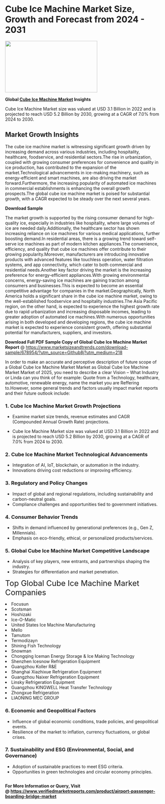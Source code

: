 <H1>Cube Ice Machine Market Size, Growth and Forecast from 2024 - 2031</H1><img class="aligncenter size-medium wp-image-584254" src="https://thirdeyenews.in/wp-content/uploads/2024/09/Global-Market-Research-300x168.jpeg" alt="" width="300" height="168" /><p><strong>Global&nbsp;<a href="https://www.marketsizeandtrends.com/download-sample/678954/?utm_source=Github8j?utm_medium=218">Cube Ice Machine Market</a> Insights</strong></p><p>Cube Ice Machine Market size was valued at USD 3.1 Billion in 2022 and is projected to reach USD 5.2 Billion by 2030, growing at a CAGR of 7.0% from 2024 to 2030.</p><p><h2>Market Growth Insights</h2> <p>The cube ice machine market is witnessing significant growth driven by increasing demand across various industries, including hospitality, healthcare, foodservice, and residential sectors.The rise in urbanization, coupled with growing consumer preferences for convenience and quality in ice production, has contributed to the expansion of the market.Technological advancements in ice-making machinery, such as energy-efficient and smart machines, are also driving the market forward.Furthermore, the increasing popularity of automated ice machines in commercial establishments is enhancing the overall growth prospects.The global cube ice machine market is poised for substantial growth, with a CAGR expected to be steady over the next several years.</p> <p><strong>Download Sample</strong></p> <p>The market growth is supported by the rising consumer demand for high-quality ice, especially in industries like hospitality, where large volumes of ice are needed daily.Additionally, the healthcare sector has shown increasing reliance on ice machines for various medical applications, further boosting demand.In residential areas, there is a growing trend toward self-serve ice machines as part of modern kitchen appliances.The convenience, efficiency, and quality that cube ice machines offer contribute to their growing popularity.Moreover, manufacturers are introducing innovative products with advanced features like touchless operation, water filtration systems, and app connectivity, which cater to both commercial and residential needs.Another key factor driving the market is the increasing preference for energy-efficient appliances.With growing environmental concerns, energy-saving ice machines are gaining traction among consumers and businesses.This is expected to become an essential competitive advantage for companies in the market.Geographically, North America holds a significant share in the cube ice machine market, owing to the well-established foodservice and hospitality industries.The Asia Pacific region, on the other hand, is expected to experience the highest growth rate due to rapid urbanization and increasing disposable incomes, leading to greater adoption of automated ice machines.With numerous opportunities arising in both developed and developing regions, the cube ice machine market is expected to experience consistent growth, offering substantial potential for manufacturers, suppliers, and investors.<p><span class=""><strong>Download Full PDF Sample Copy of Global Cube Ice Machine Market Report</strong> @ <a href="https://www.marketsizeandtrends.com/download-sample/678954/?utm_source=Github8j?utm_medium=218" target="_blank">https://www.marketsizeandtrends.com/download-sample/678954/?utm_source=Github8j?utm_medium=218</a></span></p><p>In order to make an accurate and perceptive description of future scope of a Global&nbsp;Cube Ice Machine Market Market as Global&nbsp;Cube Ice Machine Market Market of 2025, you need to describe a clear Vision &ndash; What Industry or Linda can you think of for example: Quote from a Technology, healthcare, automotive, renewable energy, name the market you are Reffering to.However, some general trends and factors usually impact market reports and their future outlook include:</p><h3>1.&nbsp;<strong>Cube Ice Machine Market Growth Projections</strong></h3><ul><li>Examine market size trends, revenue estimates and CAGR (Compounded Annual Growth Rate) projections.</li><li><p>Cube Ice Machine Market size was valued at USD 3.1 Billion in 2022 and is projected to reach USD 5.2 Billion by 2030, growing at a CAGR of 7.0% from 2024 to 2030.</p></li></ul><h3>2.&nbsp;<strong>Cube Ice Machine Market Technological Advancements</strong></h3><ul><li>Integration of AI, IoT, blockchain, or automation in the industry.</li><li>Innovations driving cost reductions or improving efficiency.</li></ul><h3>3.&nbsp;<strong>Regulatory and Policy Changes</strong></h3><ul><li>Impact of global and regional regulations, including sustainability and carbon-neutral goals.</li><li>Compliance challenges and opportunities tied to government initiatives.</li></ul><h3>4.&nbsp;<strong>Consumer Behavior Trends</strong></h3><ul><li>Shifts in demand influenced by generational preferences (e.g., Gen Z, Millennials).</li><li>Emphasis on eco-friendly, ethical, or personalized products/services.</li></ul><h3>5.&nbsp;<strong>Global Cube Ice Machine Market Competitive Landscape</strong></h3><ul><li>Analysis of key players, new entrants, and partnerships shaping the industry.</li><li>Strategies for differentiation and market penetration.</li></ul><p data-pm-slice="1 1 []"><span style="color: inherit; font-family: inherit; font-size: 25px;">Top Global Cube Ice Machine Market Companies</span></p><div class="" data-test-id=""><p><li>Focusun</li><li> Scotsman</li><li> Hoshizaki</li><li> Ice-O-Matic</li><li> United States Ice Machine Manufacturing</li><li> Mello</li><li> Tamutom</li><li> Termodizayn</li><li> Shining Fish Technology</li><li> Snowman</li><li> Chongqing Iceman Energy Storage & Ice Making Technology</li><li> Shenzhen Icesnow Refrigeration Equipment</li><li> Guangzhou Koller R&E</li><li> Shanghai Xiazhixue Refrigeration Equipment</li><li> Guangzhou Naixer Refrigeration Equipment</li><li> Linsky Refrigeration Equipment</li><li> Guangzhou KINGWELL Heat Transfer Technology</li><li> Zhongxue Refrigeration</li><li> LIAONING MEC GROUP</li></p></div><h3>6.&nbsp;<strong>Economic and Geopolitical Factors</strong></h3><ul><li>Influence of global economic conditions, trade policies, and geopolitical events.</li><li>Resilience of the market to inflation, currency fluctuations, or global crises.</li></ul><h3>7.&nbsp;<strong>Sustainability and ESG (Environmental, Social, and Governance)</strong></h3><ul><li>Adoption of sustainable practices to meet ESG criteria.</li><li>Opportunities in green technologies and circular economy principles.</li></ul><h2><strong style="font-size: 14px;">For More Information or Query, Visit @&nbsp;</strong><a style="background-color: #ffffff; font-size: 14px;" href="https://www.marketsizeandtrends.com/report/cube-ice-machine-market/" target="_blank">https://www.verifiedmarketreports.com/product/airport-passenger-boarding-bridge-market</a></h2>